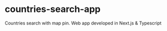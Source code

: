 # countries-search-app
Countries search with map pin. Web app developed in Next.js &amp; Typescript
